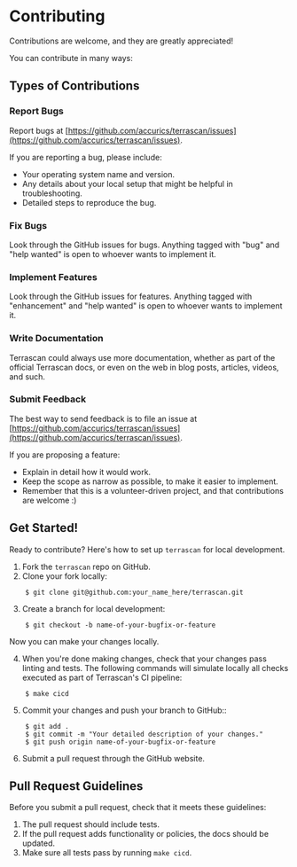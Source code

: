 # Contributing

Contributions are welcome, and they are greatly appreciated!

You can contribute in many ways:

## Types of Contributions

### Report Bugs

Report bugs at [https://github.com/accurics/terrascan/issues](https://github.com/accurics/terrascan/issues).

If you are reporting a bug, please include:

* Your operating system name and version.
* Any details about your local setup that might be helpful in troubleshooting.
* Detailed steps to reproduce the bug.

### Fix Bugs

Look through the GitHub issues for bugs. Anything tagged with "bug"
and "help wanted" is open to whoever wants to implement it.

### Implement Features

Look through the GitHub issues for features. Anything tagged with "enhancement"
and "help wanted" is open to whoever wants to implement it.

### Write Documentation

Terrascan could always use more documentation, whether as part of the
official Terrascan docs, or even on the web in blog posts,
articles, videos, and such.

### Submit Feedback

The best way to send feedback is to file an issue at [https://github.com/accurics/terrascan/issues](https://github.com/accurics/terrascan/issues).

If you are proposing a feature:

* Explain in detail how it would work.
* Keep the scope as narrow as possible, to make it easier to implement.
* Remember that this is a volunteer-driven project, and that contributions
  are welcome :)

## Get Started!

Ready to contribute? Here's how to set up `terrascan` for local development.

1. Fork the `terrascan` repo on GitHub.
2. Clone your fork locally:
```
    $ git clone git@github.com:your_name_here/terrascan.git
```
3. Create a branch for local development:
```
    $ git checkout -b name-of-your-bugfix-or-feature
```
   Now you can make your changes locally.

4. When you're done making changes, check that your changes pass linting and tests. The following commands will simulate locally all checks executed as part of Terrascan's CI pipeline:
```
    $ make cicd
```
5. Commit your changes and push your branch to GitHub::
```
    $ git add .
    $ git commit -m "Your detailed description of your changes."
    $ git push origin name-of-your-bugfix-or-feature
```
6. Submit a pull request through the GitHub website.

## Pull Request Guidelines

Before you submit a pull request, check that it meets these guidelines:

1. The pull request should include tests.
2. If the pull request adds functionality or policies, the docs should be updated.
3. Make sure all tests pass by running `make cicd`.
